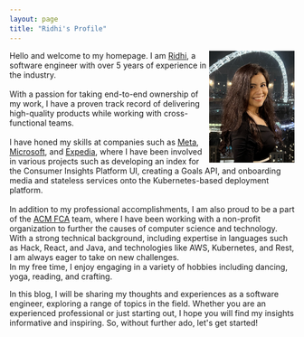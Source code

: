 ```yaml
---
layout: page
title: "Ridhi's Profile"
---
```



<img align="right" src="/assets/images/Screenshot 2023-01-06 at 00.36.33.png" alt="Me" width = "30%"/>

Hello and welcome to my homepage. I am [Ridhi](https://www.linkedin.com/in/ridhi2301/), a software engineer with over 5 years of experience in the industry. <br /><br /> With a passion for taking end-to-end ownership of my work, I have a proven track record of delivering high-quality products while working with cross-functional teams. <br /><br />I have honed my skills at companies such as [Meta](https://about.meta.com/), [Microsoft](https://www.microsoft.com/en-gb), and [Expedia](https://www.expediagroup.com/home/default.aspx), where I have been involved in various projects such as developing an index for the Consumer Insights Platform UI, creating a Goals API, and onboarding media and stateless services onto the Kubernetes-based deployment platform. <br /><br />In addition to my professional accomplishments, I am also proud to be a part of the [ACM FCA](https://medium.com/acmfca/fca-the-next-generation-1da6cf8d9b03) team, where I have been working with a non-profit organization to further the causes of computer science and technology. 
With a strong technical background, including expertise in languages such as Hack, React, and Java, and technologies like AWS, Kubernetes, and Rest, I am always eager to take on new challenges.
<br/>
In my free time, I enjoy engaging in a variety of hobbies including dancing, yoga, reading, and crafting.

In this blog, I will be sharing my thoughts and experiences as a software engineer, exploring a range of topics in the field. Whether you are an experienced professional or just starting out, I hope you will find my insights informative and inspiring. So, without further ado, let's get started!


